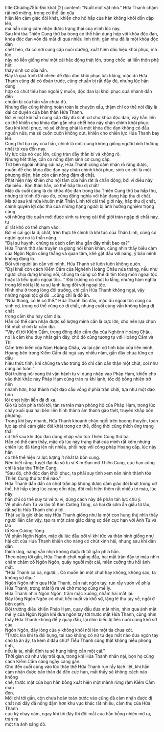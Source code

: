 title:Chương755: Đói khát (2)
content:
"Nuốt một vật nhỏ." Hứa Thanh chậm rãi mở miệng, trong cơ thể lần nữa<br>hiện lên cảm giác đói khát, khiến cho hô hấp của hắn không khỏi dồn dập lên,<br>mà hắn cũng cảm nhận được trạng thái của mình lúc này.<br>Sau khi tòa Thiên Cung thứ ba trong cơ thể hắn dung hợp với khỏa độc đan,<br>khỏa độc đan vốn đã mất đi quá nhiều linh tính, gần như đã là một khỏa độc đan<br>chết héo, đã có nơi cung cấp nuôi dưỡng, xuất hiện dấu hiệu khôi phục, mà lúc<br>này nó liền giống như một cái hắc động thật lớn, trong chốc lát liền thôn phệ hết<br>thảy sinh cơ của hắn.<br>Đây là quá trình tất nhiên để độc đan khôi phục lực lượng, mặc dù Hứa<br>Thanh cũng đã có đoán trước, cũng chuẩn bị rất đầy đủ, nhưng lúc hắn dung<br>hợp có chút tiêu hao ngoài ý muốn, độc đan lại khôi phục quá nhanh dẫn đến<br>chuẩn bị của hắn vẫn chưa đủ.<br>Nhưng đây cũng không hoàn toàn là chuyện xấu, thậm chí có thể nói đây là<br>đại cơ duyên của bản thân Hứa Thanh.<br>Bởi vì một khi hắn cung cấp đầy đủ sinh cơ cho khỏa độc đan, vậy hắn liền<br>có thể khiến cho khỏa đan gần như chết héo này chân chính khôi phục.<br>Sau khi khôi phục, nó sẽ không phải là một khỏa độc đan không có đầu<br>nguồn nữa, mà sẽ cuồn cuộn không dứt, khiến cho chiến lực Hứa Thanh bay<br>lên.<br>Cung thứ ba này của hắn, chính là một cung không giống người bình thường<br>nhất từ xưa đến nay.<br>Uy lực của nó cực lớn, cũng tràn đầy thần bí và không rõ.<br>Nhưng hết thảy, cần có nồng đậm sinh cơ cung cấp.<br>Trừ bên ngoài những cái này, Hứa Thanh cũng cảm nhận rõ ràng được,<br>muốn để cho khỏa độc đan này chân chính khôi phục, sinh cơ chỉ là một<br>phương diện, hắn còn cần nồng đậm dị chất.<br>Phát hiện này khiến cho nội tâm của hắn rất là chấn động, bởi vì điều này<br>đại biểu.. Bản thân hắn, có thể hấp thu dị chất!<br>Mặc dù cuối cùng là do khỏa độc đan trong tòa Thiên Cung thứ ba hấp thu,<br>nhưng từ trình độ nào đó, cũng đồng nghĩa với hắn đang hấp thu dị chất.<br>Mà từ sau khi nửa khuôn mặt Thần Linh tới cái thế giới này, hấp thu dị chất,<br>chính quyền lợi đặc thù của những hạng người bị ảnh hưởng nghiêm trọng cùng<br>với những tộc quần mới được sinh ra trong cái thế giới tràn ngập dị chất này, tu<br>sĩ rất khó có thể chạm vào.<br>Bởi vì cái gọi là dị chất, trên thực tế chính là khí tức của Thần Linh, cũng có<br>người gọi nó là thần năng.<br>"Đại sư huynh, chúng ta cách cấm khu gần đây nhất bao xa?"<br>Hứa Thanh thở sâu truyền ra giọng nói khàn khàn, cũng nhìn thấy biểu cảm<br>của Ngôn Ngôn căng thẳng và quan tâm, khẽ gật đầu với nàng, ý bảo mình<br>không đáng lo.<br>Đối với người ân cần với mình, Hứa Thanh sẽ luôn luôn không quên.<br>"Đại khái còn cách Kiếm Cấm của Nghênh Hoàng Châu nửa tháng, nếu như<br>ngươi chịu đựng không nổi, chúng ta cũng có thể đi tìm tông môn ngoại tộc<br>hoặc là tiểu quốc ngoại tộc..." Đội trưởng có chút lo lắng, nhưng hàm nghĩa<br>trong lời nói lại lộ ra sự lạnh lùng đối với ngoại tộc.<br>Hình như ở trong lòng đội trưởng, chỉ cần Hứa Thanh không ngại, vậy<br>những ngoại tộc gì đó …cũng chỉ là đồ ăn.<br>"Nửa tháng, có lẽ có thể." Hứa Thanh lắc đầu, mặc dù ngoại tộc cũng có<br>sinh cơ, trong cơ thể cũng có dị chất, nhưng cuối cùng vẫn không bằng dị chất<br>trong cấm khu hay cấm địa.<br>Hắn có thể cảm nhận được số lượng mình cần là cực lớn, cho nên lựa chọn<br>tốt nhất chính là cấm địa.<br>"Vậy đi tới Kiếm Cấm, trong đông đảo cấm địa của Nghênh Hoàng Châu,<br>nó là cấm khu duy nhất gần đây, chỗ đó cũng tương tự với Hoàng Cấm và Thi<br>Cấm trên biển của Nam Hoàng Châu, vả lại căn cứ tình báo của liên minh,<br>Hoàng bên trong Kiếm Cấm đã ngủ say nhiều năm, gần đây chưa từng có dấu<br>hiệu thức tỉnh, khi chúng ta vào trong đó chỉ cần cẩn thận một chút, coi như<br>cũng an toàn."<br>Đội trưởng nói xong thì vận hành tu vi dung nhập vào Pháp Hạm, khiến cho<br>vào thời khắc này Pháp Hạm cũng tràn ra khí lạnh, tốc độ bỗng nhiên trở nên<br>nhanh hơn, hóa thành một đạo cầu vồng ở phía trân chời, tựa như một đạo bôn<br>lôi chợt hiện liền đã đi xa.<br>Gió từ bốn phía thổi tới, tản ra trên màn phòng hộ của Pháp Hạm, trong lúc<br>chảy xuôi qua hai bên liền hình thành âm thanh gào thét, truyền khắp bốn<br>phương.<br>Trong khi bay nhanh, Hứa Thanh khoanh chân ngồi trên boong thuyền, toàn<br>lực áp chế cảm giác đói khát trong cơ thể, đồng thời cũng thích ứng trạng thái<br>cơ thể sau khi độc đan dung nhập vào tòa Thiên Cung thứ ba.<br>Hắn có thể cảm thấy, mặc dù lúc này trạng thái của mình rất kém nhưng<br>chiến lực đã tăng lên rất nhiều, phối hợp với công pháp Hoàng cấp, lúc này hắn<br>có thể thể hiện ra lực lượng ít nhất là bốn cung.<br>Nên biết rằng, tuyệt đại đa số tu sĩ Kim Đan mở Thiên Cung, cực hạn cũng<br>chỉ là sáu tòa Thiên Cung.<br>“Sau đó, chờ độc đan khôi phục, ta phải suy tính xem nên hình thành tòa<br>Thiên Cung thứ tư thế nào."<br>Hứa Thanh dần dần có chút trấn áp không được cảm giác đói khát trong cơ<br>thể, hô hấp càng lúc càng dồn dập, đôi mắt hiện thêm rất nhiều tơ máu, lúc này<br>hắn chỉ có thể suy tư về tu vi, dùng cách này để phân tán lực chú ý.<br>Về phần Ảnh Tử và lão tổ Kim Cương Tông, cả hai đã sớm ẩn giấu từ lâu,<br>rất sợ bị Hứa Thanh chú ý tới.<br>Thật sự là giờ khắc này Hứa Thanh giống như là một con hung thú nhìn thấy<br>người liền cắn vậy, tạo ra một cám giác đáng sợ đến cực hạn với Ảnh Tử và lão<br>tổ Kim Cương Tông.<br>Về phần Ngôn Ngôn, mặc dù lúc đầu bởi vì khí tức và thân hình giống như<br>hài cốt của Hứa Thanh khiến cho nàng có chút kinh hãi, nhưng sau khi dần dần<br>thích ứng, nàng vẫn nhịn không được đi tới gần phía hắn.<br>Theo nàng tới gần, Hứa Thanh chợt ngẩng đầu, hai mắt tràn đầy tơ máu nhìn<br>chằm chằm cổ Ngôn Ngôn, quẩy người một cái, miễn cưỡng thu hồi ánh mắt.<br>"Hứa Thanh ca ca, ngươi... Có muốn ăn một chút hay không, không sao, ta<br>không sợ đau."<br>Ngôn Ngôn nhìn qua Hứa Thanh, cắn nát ngón tay, run rẩy vươn về phía<br>Hứa Thanh, trong mắt lộ ra vẻ chờ mong cùng mê ly.<br>Hứa Thanh nhìn Ngôn Ngôn, trầm mặc xuống, nhắm hai mắt lại.<br>Đáy lòng Ngôn Ngôn có chút tiếc nuối và khổ sở, lặng lẽ thu tay về, ngồi ở<br>bên cạnh.<br>Đội trưởng điều khiển Pháp Hạm, quay đầu đưa mắt nhìn, nhìn qua ánh mắt<br>mê ly của Ngôn Ngôn khi đưa ngón tay tới trước mặt Hứa Thanh, cũng nhìn<br>thấy Hứa Thanh không để ý quay đầu, lại nhìn biểu lộ tiếc nuối cùng khổ sở của<br>Ngôn Ngôn, đáy lòng của y không khỏi nổi lên một tia chua xót.<br>"Trước kia khi ta đói bụng, tại sao không có nữ tu đẹp mắt nào đưa ngón tay<br>cho ta ăn ậy, ta kém ở đâu chứ? Tiểu Thanh cũng thật không hiểu phong tình,<br>nếu là ta, nhất định ta sẽ hung hăng cắn một cái."<br>Thời gian cứ như vậy trôi qua, trong khi Hứa Thanh nhẫn nại, bọn họ cũng<br>cách Kiếm Cấm càng ngày càng gần.<br>Cho đến cuối cùng vào lúc thân thể Hứa Thanh run rẩy kịch liệt, khi hắn<br>cảm nhận được bản thân đã đến cực hạn, mắt thấy sẽ không cách nào khống<br>chế, trước mặt của bọn hắn bỗng xuất hiện một mảnh rừng rậm Kiếm Cấm màu<br>đen.<br>Mới chỉ tới gần, còn chưa hoàn toàn bước vào cũng đã cảm nhận được dị<br>chất nơi đây đã nồng đậm hơn khu vực khác rất nhiều, cảm thụ của Hứa Thanh<br>cực kỳ nhạy cảm, ngay khi tới đây thì đôi mắt của hắn bỗng nhiên mở ra, tràn ra<br>một tia ánh sáng đỏ.